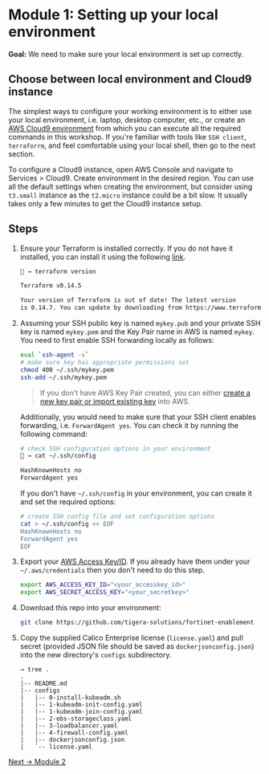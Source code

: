 # Module 1: Setting up your local environment

**Goal:** We need to make sure your local environment is set up correctly.

## Choose between local environment and Cloud9 instance

The simplest ways to configure your working environment is to either use your local environment, i.e. laptop, desktop computer, etc., or create an [AWS Cloud9 environment](https://docs.aws.amazon.com/cloud9/latest/user-guide/tutorial.html) from which you can execute all the required commands in this workshop. If you're familiar with tools like `SSH client`, `terraforrm`, and feel comfortable using your local shell, then go to the next section.

To configure a Cloud9 instance, open AWS Console and navigate to Services > Cloud9. Create environment in the desired region. You can use all the default settings when creating the environment, but consider using `t3.small` instance as the `t2.micro` instance could be a bit slow. It usually takes only a few minutes to get the Cloud9 instance setup.

## Steps

1. Ensure your Terraform is installed correctly. If you do not have it installed, you can install it using the following [link](https://learn.hashicorp.com/tutorials/terraform/install-cli).

    ```bash
    🐯 → terraform version
    
    Terraform v0.14.5

    Your version of Terraform is out of date! The latest version
    is 0.14.7. You can update by downloading from https://www.terraform.io/downloads.html
    ```

2. Assuming your SSH public key is named `mykey.pub` and your private SSH key is named `mykey.pem` and the Key Pair name in AWS is named `mykey`. You need to first enable SSH forwarding locally as follows:

    ```bash
    eval `ssh-agent -s`
    # make sure key has appropriate permissions set
    chmod 400 ~/.ssh/mykey.pem
    ssh-add ~/.ssh/mykey.pem 
    ```

    >If you don't have AWS Key Pair created, you can either [create a new key pair or import existing key](https://docs.aws.amazon.com/AWSEC2/latest/UserGuide/ec2-key-pairs.html#prepare-key-pair) into AWS.

    Additionally, you would need to make sure that your SSH client enables forwarding, i.e. `ForwardAgent yes`. You can check it by running the following command:

    ```bash
    # check SSH configuration options in your environment
    🐯 → cat ~/.ssh/config

    HashKnownHosts no
    ForwardAgent yes
    ```

    If you don't have `~/.ssh/config` in your environment, you can create it and set the required options:

    ```bash
    # create SSH config file and set configuration options
    cat > ~/.ssh/config << EOF
    HashKnownHosts no
    ForwardAgent yes
    EOF
    ```

3. Export your [AWS Access Key/ID](https://docs.aws.amazon.com/IAM/latest/UserGuide/id_credentials_access-keys.html). If you already have them under your `~/.aws/credentials` then you don't need to do this step.

    ```bash
    export AWS_ACCESS_KEY_ID="<your_accesskey_id>"
    export AWS_SECRET_ACCESS_KEY="<your_secretkey>"
    ```

4. Download this repo into your environment:

    ```bash
    git clone https://github.com/tigera-solutions/fortinet-enablement
    ```

5. Copy the supplied Calico Enterprise license (`license.yaml`) and pull secret (provided JSON file should be saved as `dockerjsonconfig.json`) into the new directory's `configs` subdirectory.

    ```text
    → tree .
    .
    |-- README.md
    |-- configs
    |   |-- 0-install-kubeadm.sh
    |   |-- 1-kubeadm-init-config.yaml
    |   |-- 1-kubeadm-join-config.yaml
    |   |-- 2-ebs-storageclass.yaml
    |   |-- 3-loadbalancer.yaml
    |   |-- 4-firewall-config.yaml
    |   |-- dockerjsonconfig.json
    |   `-- license.yaml
    ```

[Next -> Module 2](../modules/setting-up-aws.md)
